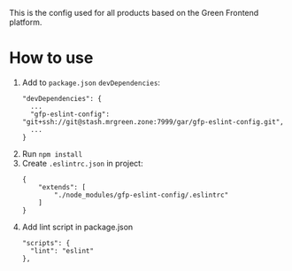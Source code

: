 This is the config used for all products based on the Green Frontend platform.

# How to use
1. Add to `package.json` `devDependencies`:
	```
	"devDependencies": {
	  ...
	  "gfp-eslint-config": "git+ssh://git@stash.mrgreen.zone:7999/gar/gfp-eslint-config.git",
	  ...
	}
	```
2. Run `npm install`
3. Create `.eslintrc.json` in project:
	```
	{
	    "extends": [
	        "./node_modules/gfp-eslint-config/.eslintrc"
	    ]
	}
	```
2. Add lint script in package.json
	```
	"scripts": {
      "lint": "eslint"
    },
    ```
